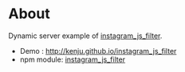 # About

Dynamic server example of [instagram_js_filter](https://github.com/kenju/instagram_js_filter).

* Demo : http://kenju.github.io/instagram_js_filter
* npm module: [instagram_js_filter](https://github.com/kenju/instagram_js_filter)
